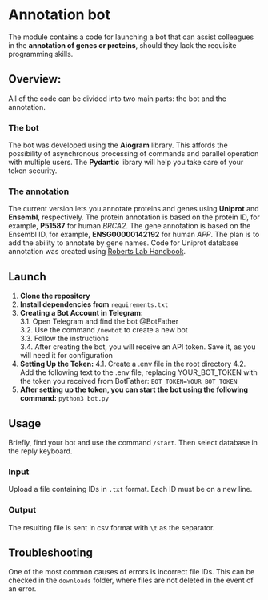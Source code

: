 # Annotation bot

The module contains a code for launching a bot that can assist colleagues in the **annotation of genes or proteins**, should they lack the requisite programming skills.

## Overview:

All of the code can be divided into two main parts: the bot and the annotation.

### The bot

The bot was developed using the **Aiogram** library. This affords the possibility of asynchronous processing of commands and parallel operation with multiple users. The **Pydantic** library will help you take care of your token security.

### The annotation

The current version lets you annotate proteins and genes using **Uniprot** and **Ensembl**, respectively. The protein annotation is based on the protein ID, for example, **P51587** for human *BRCA2*. The gene annotation is based on the Ensembl ID, for example, **ENSG00000142192** for human *APP*. The plan is to add the ability to annotate by gene names. Code for Uniprot database annotation was created using [Roberts Lab Handbook](https://roberts-lab-resources.readthedocs.io/en/latest/bio-Annotation/).

## Launch 

1. **Clone the repository**                      
2. **Install dependencies from**   `requirements.txt`                         
3. **Creating a Bot Account in Telegram:**                             
3.1. Open Telegram and find the bot @BotFather                               
3.2. Use the command `/newbot` to create a new bot                                      
3.3. Follow the instructions                      
3.4. After creating the bot, you will receive an API token. Save it, as you will need it for configuration   
4. **Setting Up the Token:**
4.1. Create a .env file in the root directory
4.2. Add the following text to the .env file, replacing YOUR_BOT_TOKEN with the token you received from BotFather: `BOT_TOKEN=YOUR_BOT_TOKEN`                 
5. **After setting up the token, you can start the bot using the following command:**   `python3 bot.py`                 

## Usage

Briefly, find your bot and use the command `/start`. Then select database in the reply keyboard.

### Input

Upload a file containing IDs in `.txt` format. Each ID must be on a new line.

### Output

The resulting file is sent in csv format with `\t` as the separator.

## Troubleshooting

One of the most common causes of errors is incorrect file IDs. This can be checked in the `downloads` folder, where files are not deleted in the event of an error.